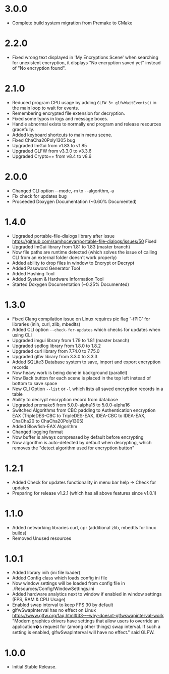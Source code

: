 # 3.0.0
- Complete build system migration from Premake to CMake

# 2.2.0
- Fixed wrong text displayed in 'My Encryptions Scene' when searching for unexistent encryption, it displays "No encryption saved yet" instead of "No encryption found".


# 2.1.0
- Reduced program CPU usage by adding `GLFW 3+ glfwWaitEvents()` in the main loop to wait for events. 
- Remembering encrypted file extension for decryption.
- Fixed some typos in logs and message boxes.
- Handle abnormal exists to normally end program and release resources gracefully.
- Added keyboard shortcuts to main menu scene.
- Fixed ChaCha20Poly1305 bug 
- Upgraded ImGui from v1.83 to v1.85
- Upgraded GLFW from v3.3.0 to v3.3.6
- Upgraded Crypto++ from v8.4 to v8.6

# 2.0.0
- Changed CLI option --mode,-m to --algorithm,-a
- Fix check for updates bug
- Proceeded Doxygen Documentation (~0.60% Documented)


# 1.4.0
- Upgraded portable-file-dialogs library after issue https://github.com/samhocevar/portable-file-dialogs/issues/50 Fixed
- Upgraded ImGui library from 1.81 to 1.83 (master branch)
- Now file paths are runtime detected (which solves the issue of calling CLI from an external folder doesn't work properly)
- Added ability to drop files in window to Encrypt or Decrypt
- Added Password Generator Tool
- Added Hashing Tool
- Added System & Hardware Information Tool
- Started Doxygen Documentation (~0.25% Documented)


# 1.3.0
- Fixed Clang compilation issue on Linux requires pic flag '-fPIC' for libraries (inih, curl, zlib, mbedlts)
- Added CLI option `--check-for-updates` which checks for updates when using CLI
- Upgraded imgui library from 1.79 to 1.81 (master branch)
- Upgraded spdlog library from 1.8.0 to 1.8.2
- Upgraded curl library from 7.74.0 to 7.75.0
- Upgraded glfw library from 3.3.0 to 3.3.3
- Added SQLite3 Database system to save, import and export encryption records
- Now heavy work is being done in background (parallel)
- Now Back button for each scene is placed in the top left instead of bottom to save space
- New CLI Option `--list` or `-l` which lists all saved encryption records in a table
- Ability to decrypt encryption record from database
- Upgraded premake5 from 5.0.0-alpha15 to 5.0.0-alpha16
- Switched Algorithms from CBC padding to Authentication encryption EAX (TripleDES-CBC to TripleDES-EAX, IDEA-CBC to IDEA-EAX, ChaCha20 to ChaCha20Poly1305)
- Added Blowfish-EAX Algorithm
- Changed logging format
- Now buffer is always compressed by default before encrypting
- Now algorithm is auto-detected by default when decrypting, which removes the "detect algorithm used for encryption button"



# 1.2.1
- Added Check for updates functionality in menu bar help -> Check for updates
- Preparing for release v1.2.1 (which has all above features since v1.0.1)



# 1.1.0
- Added networking libraries curl, cpr (additional zlib, mbedtls for linux builds)
- Removed Unused resources



# 1.0.1
- Added library inih (ini file loader)
- Added Config class which loads config ini file
- Now window settings will be loaded from config file in ./Resources/Config/WindowSettings.ini
- Added hardware analytics next to window if enabled in window settings (FPS, RAM & CPU Usage)
- Enabled swap interval to keep FPS 30 by default
- glfwSwapInterval has no effect on Linux https://www.glfw.org/faq.html#33---why-doesnt-glfwswapinterval-work
"Modern graphics drivers have settings that allow users to override an application�s request for (among other things) swap interval. 
If such a setting is enabled, glfwSwapInterval will have no effect." said GLFW.



# 1.0.0
- Initial Stable Release.
